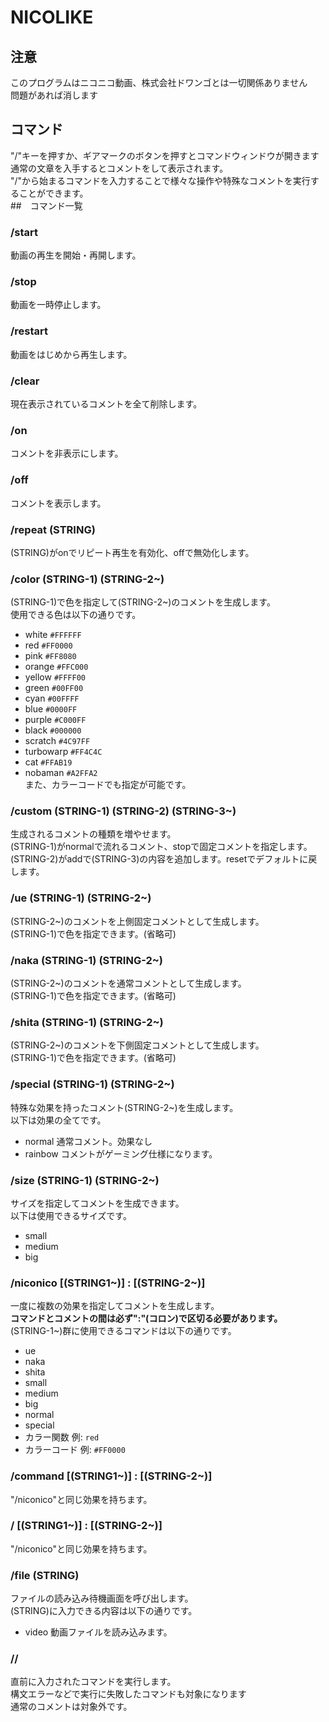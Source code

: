 # NICOLIKE
## 注意
このプログラムはニコニコ動画、株式会社ドワンゴとは一切関係ありません  
問題があれば消します
## コマンド
"/"キーを押すか、ギアマークのボタンを押すとコマンドウィンドウが開きます  
通常の文章を入手するとコメントをして表示されます。  
"/"から始まるコマンドを入力することで様々な操作や特殊なコメントを実行することができます。  
##　コマンド一覧
### /start
動画の再生を開始・再開します。
### /stop
動画を一時停止します。
### /restart
動画をはじめから再生します。
### /clear
現在表示されているコメントを全て削除します。
### /on
コメントを非表示にします。
### /off
コメントを表示します。
### /repeat (STRING)
(STRING)がonでリピート再生を有効化、offで無効化します。
### /color (STRING-1) (STRING-2~)
(STRING-1)で色を指定して(STRING-2~)のコメントを生成します。  
使用できる色は以下の通りです。
- white `#FFFFFF`
- red `#FF0000`
- pink `#FF8080`
- orange `#FFC000`
- yellow `#FFFF00`
- green `#00FF00`
- cyan `#00FFFF`
- blue `#0000FF`
- purple `#C000FF`
- black `#000000`
- scratch `#4C97FF`
- turbowarp `#FF4C4C`
- cat `#FFAB19`
- nobaman `#A2FFA2`  
また、カラーコードでも指定が可能です。
### /custom (STRING-1) (STRING-2) (STRING-3~)
生成されるコメントの種類を増やせます。  
(STRING-1)がnormalで流れるコメント、stopで固定コメントを指定します。  
(STRING-2)がaddで(STRING-3)の内容を追加します。resetでデフォルトに戻します。
### /ue (STRING-1) (STRING-2~)
(STRING-2~)のコメントを上側固定コメントとして生成します。  
(STRING-1)で色を指定できます。(省略可)
### /naka (STRING-1) (STRING-2~)
(STRING-2~)のコメントを通常コメントとして生成します。  
(STRING-1)で色を指定できます。(省略可)
### /shita (STRING-1) (STRING-2~)
(STRING-2~)のコメントを下側固定コメントとして生成します。  
(STRING-1)で色を指定できます。(省略可)
### /special (STRING-1) (STRING-2~)
特殊な効果を持ったコメント(STRING-2~)を生成します。  
以下は効果の全てです。  
- normal 通常コメント。効果なし
- rainbow コメントがゲーミング仕様になります。
### /size (STRING-1) (STRING-2~)
サイズを指定してコメントを生成できます。  
以下は使用できるサイズです。
- small
- medium
- big
### /niconico [(STRING1~)] : [(STRING-2~)]
一度に複数の効果を指定してコメントを生成します。  
**コマンドとコメントの間は必ず":"(コロン)で区切る必要があります。**  
(STRING-1~)群に使用できるコマンドは以下の通りです。  
- ue
- naka
- shita
- small
- medium
- big
- normal
- special
- カラー関数 例: `red`
- カラーコード 例: `#FF0000`
### /command [(STRING1~)] : [(STRING-2~)]
"/niconico"と同じ効果を持ちます。
### / [(STRING1~)] : [(STRING-2~)]
"/niconico"と同じ効果を持ちます。
### /file (STRING)
ファイルの読み込み待機画面を呼び出します。  
(STRING)に入力できる内容は以下の通りです。
- video 動画ファイルを読み込みます。
### //
直前に入力されたコマンドを実行します。  
構文エラーなどで実行に失敗したコマンドも対象になります  
通常のコメントは対象外です。
